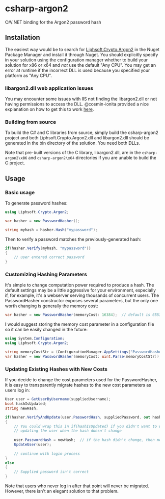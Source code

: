 # csharp-argon2
C#/.NET binding for the Argon2 password hash

## Installation

The easiest way would be to search for [Liphsoft.Crypto.Argon2](https://www.nuget.org/packages/Liphsoft.Crypto.Argon2) in the Nuget Package Manager and install it through Nuget. You should explicitly specify in your solution using the configuration manager whether to build your solution for x86 or x64 and *not* use the default "Any CPU". You may get an error at runtime if the incorrect DLL is used because you specified your platform as "Any CPU".

### libargon2.dll web application issues

You may encounter some issues with IIS not finding the libargon2.dll or not having permissions to access the DLL. @cosmin-ionita provided a nice explanation on how to get this to work [here](https://github.com/alipha/csharp-argon2/issues/2#issuecomment-250428792).

### Building from source

To build the C# and C libraries from source, simply build the csharp-argon2 project and both Liphsoft.Crypto.Argon2.dll and libargon2.dll should be generated in the bin directory of the solution. You need both DLLs.

Note that pre-built versions of the C library, libargon2.dll, are in the `csharp-argon2\x86` and `csharp-argon2\x64` directories if you are unable to build the C project.

## Usage

### Basic usage

To generate password hashes:

```csharp
using Liphsoft.Crypto.Argon2;

var hasher = new PasswordHasher();

string myhash = hasher.Hash("mypassword");
```

Then to verify a password matches the previously-generated hash:

```csharp
if(hasher.Verify(myhash, "mypassword"))
{
	// user entered correct password
}
```

### Customizing Hashing Parameters

It's simple to change computation power required to produce a hash. The default settings may be a little aggressive for your environment, especially if, for example, it's a webserver serving thousands of concurrent users.  The PasswordHasher constructor exposes several parameters, but the only one worth changing is generally the memory cost:

```csharp
var hasher = new PasswordHasher(memoryCost: 16384);  // default is 65536 (in KiB)
```

I would suggest storing the memory cost parameter in a configuration file so it can be easily changed in the future:

```csharp
using System.Configuration;
using Liphsoft.Crypto.Argon2;

string memoryCostStr = (ConfigurationManager.AppSettings["PasswordHasher.MemoryCost"] ?? "65536");
var hasher = new PasswordHasher(memoryCost: uint.Parse(memoryCostStr));
```

### Updating Existing Hashes with New Costs

If you decide to change the cost parameters used for the PasswordHasher, it is easy to transparently migrate hashes to the new cost parameters as users log in:

```csharp
User user = GetUserByUsername(suppliedUsername);
bool hashIsUpdated;
string newHash;

if(hasher.VerifyAndUpdate(user.PasswordHash, suppliedPassword, out hashIsUpdated, out newHash))
{
	// You could wrap this in if(hashIsUpdated) if you didn't want to waste time
	// updating the user when the hash doesn't change
	
	user.PasswordHash = newHash;  // if the hash didn't change, then newHash == user.PasswordHash
	UpdateUser(user);
	
	// continue with login process
}
else
{
	// Supplied password isn't correct
}
```

Note that users who never log in after that point will never be migrated. However, there isn't an elegant solution to that problem.
